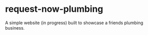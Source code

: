 # request-now-plumbing

A simple website (in progress) built to showcase a friends plumbing business.
